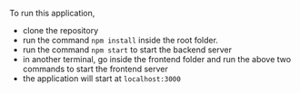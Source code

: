 To run this application, 
- clone the repository
- run the command ``` npm install ``` inside the root folder.
- run the command ``` npm start ``` to start the backend server
- in another terminal, go inside the frontend folder and run the above two commands to start the frontend server
- the application will start at ``` localhost:3000 ```
